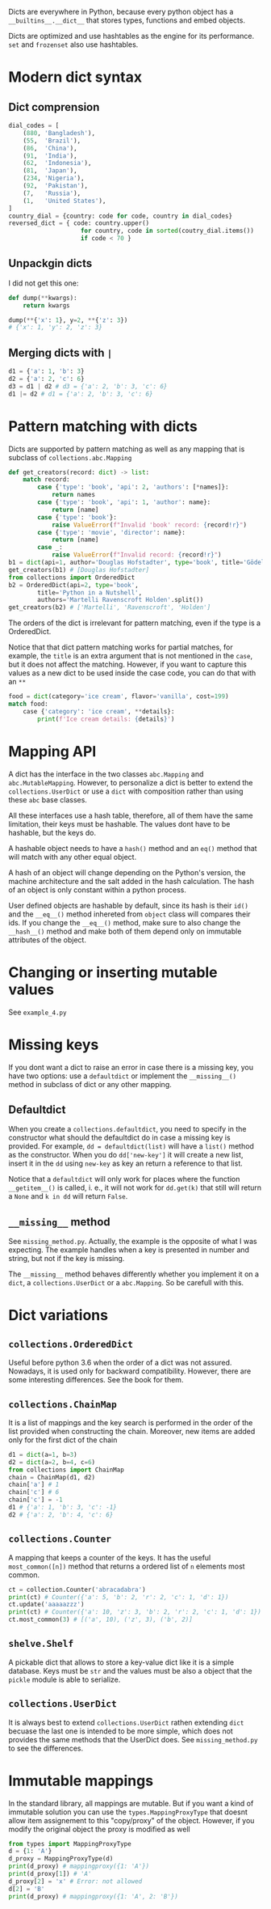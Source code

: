 Dicts are everywhere in Python, because every python object has a `__builtins__.__dict__` that stores types, functions and embed objects.

Dicts are optimized and use hashtables as the engine for its performance. `set` and `frozenset` also use hashtables.

# Modern dict syntax

## Dict comprension

```python
dial_codes = [
    (880, 'Bangladesh'),
    (55,  'Brazil'),
    (86,  'China'),
    (91,  'India'),
    (62,  'Indonesia'),
    (81,  'Japan'),
    (234, 'Nigeria'),
    (92,  'Pakistan'),
    (7,   'Russia'),
    (1,   'United States'),
]
country_dial = {country: code for code, country in dial_codes}
reversed_dict = { code: country.upper()
                    for country, code in sorted(coutry_dial.items())
                    if code < 70 }
```

## Unpackgin dicts

I did not get this one:

```python
def dump(**kwargs):
    return kwargs

dump(**{'x': 1}, y=2, **{'z': 3})
# {'x': 1, 'y': 2, 'z': 3}
```

## Merging dicts with `|`

```python
d1 = {'a': 1, 'b': 3}
d2 = {'a': 2, 'c': 6}
d3 = d1 | d2 # d3 = {'a': 2, 'b': 3, 'c': 6}
d1 |= d2 # d1 = {'a': 2, 'b': 3, 'c': 6}
```

# Pattern matching with dicts

Dicts are supported by pattern matching as well as any mapping that is subclass of `collections.abc.Mapping`

```python
def get_creators(record: dict) -> list:
    match record:
        case {'type': 'book', 'api': 2, 'authors': [*names]}:
            return names
        case {'type': 'book', 'api': 1, 'author': name}:
            return [name]
        case {'type': 'book'}:
            raise ValueError(f"Invalid 'book' record: {record!r}")
        case {'type': 'movie', 'director': name}:
            return [name]
        case _:
            raise ValueError(f"Invalid record: {record!r}")
b1 = dict(api=1, author='Douglas Hofstadter', type='book', title='Gödel, Escher, Bach')
get_creators(b1) # [Douglas Hofstadter]
from collections import OrderedDict
b2 = OrderedDict(api=2, type='book',
        title='Python in a Nutshell',
        authors='Martelli Ravenscroft Holden'.split())
get_creators(b2) # ['Martelli', 'Ravenscroft', 'Holden']
```

The orders of the dict is irrelevant for pattern matching, even if the type is a OrderedDict.

Notice that that dict pattern matching works for partial matches, for example, the `title` is an extra argument that is not mentioned in the `case`, but it does not affect the matching. However, if you want to capture this values as a new dict to be used inside the case code, you can do that with an `**`

```python
food = dict(category='ice cream', flavor='vanilla', cost=199)
match food:
    case {'category': 'ice cream', **details}:
        print(f'Ice cream details: {details}')
```

# Mapping API

A dict has the interface in the two classes `abc.Mapping` and `abc.MutableMapping`. However, to personalize a dict is better to extend the `collections.UserDict` or use a `dict` with composition rather than using these `abc` base classes.

All these interfaces use a hash table, therefore, all of them have the same limitation, their keys must be hashable. The values dont have to be hashable, but the keys do.

A hashable object needs to have a `hash()` method and an `eq()` method that will match with any other equal object.

A hash of an object will change depending on the Python's version, the machine architecture and the salt added in the hash calculation. The hash of an object is only constant within a python process.

User defined objects are hashable by default, since its hash is their `id()` and the `__eq__()` method inhereted from `object` class will compares their ids. If you change the `__eq__()` method, make sure to also change the `__hash__()` method and make both of them depend only on immutable attributes of the object.

# Changing or inserting mutable values

See `example_4.py`

# Missing keys

If you dont want a dict to raise an error in case there is a missing key, you have two options: use a `defaultdict` or implement the `__missing__()` method in subclass of dict or any other mapping.

## Defaultdict

When you create a `collections.defaultdict`, you need to specify in the constructor what should the defaultdict do in case a missing key is provided. For example, `dd = defaultdict(list)` will have a `list()` method as the constructor. When you do `dd['new-key']` it will create a new list, insert it in the `dd` using `new-key` as key an return a reference to that list. 

Notice that a `defaultdict` will only work for places where the function `__getitem__()` is called, i. e., it will not work for `dd.get(k)` that still will return a `None` and `k in dd` will return `False`.

## `__missing__` method

See `missing_method.py`. Actually, the example is the opposite of what I was expecting. The example handles when a key is presented in number and string, but not if the key is missing. 

The `__missing__` method behaves differently whether you implement it on a `dict`, a `collections.UserDict` or a `abc.Mapping`. So be carefull with this.

# Dict variations

## `collections.OrderedDict`

Useful before python 3.6 when the order of a dict was not assured. Nowadays, it is used only for backward compatibility. However, there are some interesting differences. See the book for them.

## `collections.ChainMap`

It is a list of mappings and the key search is performed in the order of the list provided when constructing the chain. Moreover, new items are added only for the first dict of the chain

```python
d1 = dict(a=1, b=3)
d2 = dict(a=2, b=4, c=6)
from collections import ChainMap
chain = ChainMap(d1, d2)
chain['a'] # 1
chain['c'] # 6
chain['c'] = -1
d1 # {'a': 1, 'b': 3, 'c': -1}
d2 # {'a': 2, 'b': 4, 'c': 6}
```

## `collections.Counter`

A mapping that keeps a counter of the keys. It has the useful `most_common([n])` method that returns a ordered list of `n` elements most common.

```python
ct = collection.Counter('abracadabra')
print(ct) # Counter({'a': 5, 'b': 2, 'r': 2, 'c': 1, 'd': 1})
ct.update('aaaaazzz')
print(ct) # Counter({'a': 10, 'z': 3, 'b': 2, 'r': 2, 'c': 1, 'd': 1})
ct.most_common(3) # [('a', 10), ('z', 3), ('b', 2)]
```

## `shelve.Shelf`

A pickable dict that allows to store a key-value dict like it is a simple database. Keys must be `str` and the values must be also a object that the `pickle` module is able to serialize.

## `collections.UserDict`

It is always best to extend `collections.UserDict` rathen extending `dict` becuase the last one is intended to be more simple, which does not provides the same methods that the UserDict does. See `missing_method.py` to see the differences.

# Immutable mappings

In the standard library, all mappings are mutable. But if you want a kind of immutable solution you can use the `types.MappingProxyType` that doesnt allow item assignement to this "copy/proxy" of the object. However, if you modify the original object the proxy is modified as well

```python
from types import MappingProxyType
d = {1: 'A'}
d_proxy = MappingProxyType(d)
print(d_proxy) # mappingproxy({1: 'A'})
print(d_proxy[1]) # 'A'
d_proxy[2] = 'x' # Error: not allowed
d[2] = 'B'
print(d_proxy) # mappingproxy({1: 'A', 2: 'B'})
```
